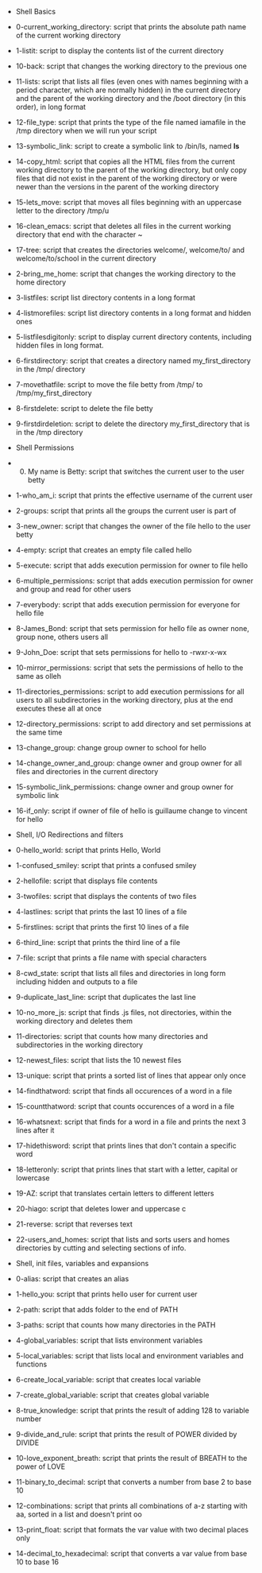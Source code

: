 * Shell Basics
* 0-current_working_directory: script that prints the absolute path name of the current working directory
* 1-listit: script to display the contents list of the current directory
* 10-back: script that changes the working directory to the previous one
* 11-lists: script that lists all files (even ones with names beginning with a period character, which are normally hidden) in the current directory and the parent of the working directory and the /boot directory (in this order), in long format
* 12-file_type: script that prints the type of the file named iamafile in the /tmp directory when we will run your script
* 13-symbolic_link: script to create a symbolic link to /bin/ls, named __ls__
* 14-copy_html: script that copies all the HTML files from the current working directory to the parent of the working directory, but only copy files that did not exist in the parent of the working directory or were newer than the versions in the parent of the working directory
* 15-lets_move: script that moves all files beginning with an uppercase letter to the directory /tmp/u
* 16-clean_emacs: script that deletes all files in the current working directory that end with the character ~
* 17-tree: script that creates the directories welcome/, welcome/to/ and welcome/to/school in the current directory
* 2-bring_me_home: script that changes the working directory to the home directory
* 3-listfiles: script list directory contents in a long format
* 4-listmorefiles: script list directory contents in a long format and hidden ones
* 5-listfilesdigitonly: script to display current directory contents, including hidden files in long format.
* 6-firstdirectory: script that creates a directory named my_first_directory in the /tmp/ directory
* 7-movethatfile: script to move the file betty from /tmp/ to /tmp/my_first_directory
* 8-firstdelete: script to delete the file betty
* 9-firstdirdeletion: script to delete the directory my_first_directory that is in the /tmp directory
* Shell Permissions
* 0. My name is Betty: script that switches the current user to the user betty
* 1-who_am_i: script that prints the effective username of the current user
* 2-groups: script that prints all the groups the current user is part of
* 3-new_owner: script that changes the owner of the file hello to the user betty
* 4-empty: script that creates an empty file called hello
* 5-execute: script that adds execution permission for owner to file hello
* 6-multiple_permissions: script that adds execution permission for owner and group and read for other users
* 7-everybody: script that adds execution permission for everyone for hello file
* 8-James_Bond: script that sets permission for hello file as owner none, group none, others users all
* 9-John_Doe: script that sets permissions for hello to -rwxr-x-wx
* 10-mirror_permissions: script that sets the permissions of hello to the same as olleh
* 11-directories_permissions: script to add execution permissions for all users to all subdirectories in the working directory, plus at the end executes these all at once
* 12-directory_permissions: script to add directory and set permissions at the same time
* 13-change_group: change group owner to school for hello
* 14-change_owner_and_group: change owner and group owner for all files and directories in the current directory
* 15-symbolic_link_permissions: change owner and group owner for symbolic link
* 16-if_only: script if owner of file of hello is guillaume change to vincent for hello
* Shell, I/O Redirections and filters
* 0-hello_world: script that prints Hello, World
* 1-confused_smiley: script that prints a confused smiley
* 2-hellofile: script that displays file contents
* 3-twofiles: script that displays the contents of two files
* 4-lastlines: script that prints the last 10 lines of a file
* 5-firstlines: script that prints the first 10 lines of a file
* 6-third_line: script that prints the third line of a file
* 7-file: script that prints a file name with special characters
* 8-cwd_state: script that lists all files and directories in long form including hidden and outputs to a file
* 9-duplicate_last_line: script that duplicates the last line
* 10-no_more_js: script that finds .js files, not directories, within the working directory and deletes them
* 11-directories: script that counts how many directories and subdirectories in the working directory 
* 12-newest_files: script that lists the 10 newest files
* 13-unique: script that prints a sorted list of lines that appear only once
* 14-findthatword: script that finds all occurences of a word in a file
* 15-countthatword: script that counts occurences of a word in a file
* 16-whatsnext: script that finds for a word in a file and prints the next 3 lines after it
* 17-hidethisword: script that prints lines that don't contain a specific word
* 18-letteronly: script that prints lines that start with a letter, capital or lowercase
* 19-AZ: script that translates certain letters to different letters
* 20-hiago: script that deletes lower and uppercase c
* 21-reverse: script that reverses text
* 22-users_and_homes: script that lists and sorts users and homes directories by cutting and selecting sections of info.
* Shell, init files, variables and expansions

* 0-alias: script that creates an alias
* 1-hello_you: script that prints hello user for current user
* 2-path: script that adds folder to the end of PATH
* 3-paths: script that counts how many directories in the PATH
* 4-global_variables: script that lists environment variables
* 5-local_variables: script that lists local and environment variables and functions
* 6-create_local_variable: script that creates local variable
* 7-create_global_variable: script that creates global variable
* 8-true_knowledge: script that prints the result of adding 128 to variable number
* 9-divide_and_rule: script that prints the result of POWER divided by DIVIDE
* 10-love_exponent_breath: script that prints the result of BREATH to the power of LOVE
* 11-binary_to_decimal: script that converts a number from base 2 to base 10  
* 12-combinations: script that prints all combinations of a-z starting with aa, sorted in a list and doesn't print oo
* 13-print_float: script that formats the var value with two decimal places only
* 14-decimal_to_hexadecimal: script that converts a var value from base 10 to base 16
